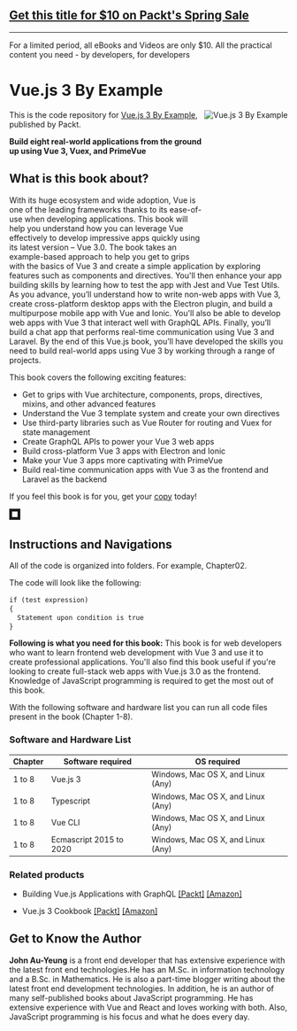 ## [Get this title for $10 on Packt's Spring Sale](https://www.packt.com/B14405?utm_source=github&utm_medium=packt-github-repo&utm_campaign=spring_10_dollar_2022)
-----
For a limited period, all eBooks and Videos are only $10. All the practical content you need \- by developers, for developers

# Vue.js 3 By Example

<a href="https://www.packtpub.com/product/vue-js-3-by-example/9781838826345"><img src="https://static.packt-cdn.com/products/9781838826345/cover/smaller" alt="Vue.js 3 By Example" height="256px" align="right"></a>

This is the code repository for [Vue.js 3 By Example](https://www.packtpub.com/product/vue-js-3-by-example/9781838826345), published by Packt.

**Build eight real-world applications from the ground up using Vue 3, Vuex, and PrimeVue**

## What is this book about?
With its huge ecosystem and wide adoption, Vue is one of the leading frameworks thanks to its ease-of-use when developing applications. This book will help you understand how you can leverage Vue effectively to develop impressive apps quickly using its latest version – Vue 3.0.
The book takes an example-based approach to help you get to grips with the basics of Vue 3 and create a simple application by exploring features such as components and directives. You'll then enhance your app building skills by learning how to test the app with Jest and Vue Test Utils. As you advance, you’ll understand how to write non-web apps with Vue 3, create cross-platform desktop apps with the Electron plugin, and build a multipurpose mobile app with Vue and Ionic. You'll also be able to develop web apps with Vue 3 that interact well with GraphQL APIs. Finally, you’ll build a chat app that performs real-time communication using Vue 3 and Laravel.
By the end of this Vue.js book, you’ll have developed the skills you need to build real-world apps using Vue 3 by working through a range of projects.

This book covers the following exciting features: 
* Get to grips with Vue architecture, components, props, directives, mixins, and other advanced features
* Understand the Vue 3 template system and create your own directives
* Use third-party libraries such as Vue Router for routing and Vuex for state management
* Create GraphQL APIs to power your Vue 3 web apps
* Build cross-platform Vue 3 apps with Electron and Ionic
* Make your Vue 3 apps more captivating with PrimeVue
* Build real-time communication apps with Vue 3 as the frontend and Laravel as the backend

If you feel this book is for you, get your [copy](https://www.amazon.com/dp/1838826343) today!

<a href="https://www.packtpub.com/?utm_source=github&utm_medium=banner&utm_campaign=GitHubBanner"><img src="https://raw.githubusercontent.com/PacktPublishing/GitHub/master/GitHub.png" alt="https://www.packtpub.com/" border="5" /></a>

## Instructions and Navigations
All of the code is organized into folders. For example, Chapter02.

The code will look like the following:
```
if (test expression)
{
  Statement upon condition is true
}
```

**Following is what you need for this book:**
This book is for web developers who want to learn frontend web development with Vue 3 and use it to create professional applications. You'll also find this book useful if you're looking to create full-stack web apps with Vue.js 3.0 as the frontend. Knowledge of JavaScript programming is required to get the most out of this book.

With the following software and hardware list you can run all code files present in the book (Chapter 1-8).

### Software and Hardware List

| Chapter  | Software required                   | OS required                        |
| -------- | ------------------------------------| -----------------------------------|
| 1 to 8       | Vue.js 3                  | Windows, Mac OS X, and Linux (Any) |
| 1 to 8        | Typescript             | Windows, Mac OS X, and Linux (Any) |
| 1 to 8       | Vue CLI           | Windows, Mac OS X, and Linux (Any) |
| 1 to 8        | Ecmascript 2015 to 2020            | Windows, Mac OS X, and Linux (Any) |

### Related products <Other books you may enjoy>
* Building Vue.js Applications with GraphQL [[Packt]](https://www.packtpub.com/product/building-vue-js-applications-with-graphql/9781800565074) [[Amazon]](https://www.amazon.com/dp/1800565070)

* Vue.js 3 Cookbook [[Packt]](https://www.packtpub.com/product/vue-js-3-cookbook/9781838826222) [[Amazon]](https://www.amazon.com/dp/183882622X)

## Get to Know the Author
**John Au-Yeung**
is a front end developer that has extensive experience with the latest front end technologies.He has an M.Sc. in information technology and a B.Sc. in Mathematics. He is also a part-time blogger writing about the latest front end development technologies. In addition, he is an author of many self-published books about JavaScript programming. He has extensive experience with Vue and React and loves working with both. Also, JavaScript programming is his focus and what he does every day.
